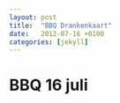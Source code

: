 ```yaml
---
layout: post
title:  "BBQ Drankenkaart"
date:   2012-07-16 +0100
categories: [jekyll]
---
```


# BBQ 16 juli

